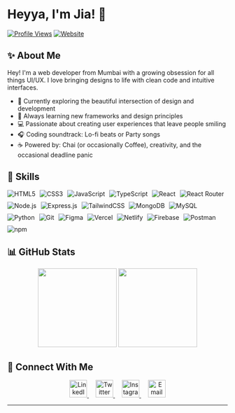 # Heyya, I'm Jia! 👋

[![Profile Views](https://komarev.com/ghpvc/?username=jia2005&color=blueviolet)](https://github.com/jia2005) [![Website](https://img.shields.io/badge/Portfolio-Coming%20Soon-purple)](https://github.com/jia2005)

## ✨ About Me 

Hey! I'm a web developer from Mumbai with a growing obsession for all things UI/UX. I love bringing designs to life with clean code and intuitive interfaces.

- 🎨 Currently exploring the beautiful intersection of design and development
- 🌱 Always learning new frameworks and design principles
- 💻 Passionate about creating user experiences that leave people smiling
- 🎧 Coding soundtrack: Lo-fi beats or Party songs 
- ☕ Powered by: Chai (or occasionally Coffee), creativity, and the occasional deadline panic

## 🚀 Skills

<div style="display: flex; gap: 10px; flex-wrap: wrap;">
  <img src="https://img.shields.io/badge/-HTML5-E34F26?style=for-the-badge&logo=html5&logoColor=white" alt="HTML5"/>
  <img src="https://img.shields.io/badge/-CSS3-1572B6?style=for-the-badge&logo=css3&logoColor=white" alt="CSS3"/>
  <img src="https://img.shields.io/badge/-JavaScript-F7DF1E?style=for-the-badge&logo=javascript&logoColor=black" alt="JavaScript"/>
  <img src="https://img.shields.io/badge/-TypeScript-3178C6?style=for-the-badge&logo=typescript&logoColor=white" alt="TypeScript"/>
  <img src="https://img.shields.io/badge/-React-61DAFB?style=for-the-badge&logo=react&logoColor=black" alt="React"/>
  <img src="https://img.shields.io/badge/-React_Router-CA4245?style=for-the-badge&logo=react-router&logoColor=white" alt="React Router"/>
  <img src="https://img.shields.io/badge/-Node.js-339933?style=for-the-badge&logo=node.js&logoColor=white" alt="Node.js"/>
  <img src="https://img.shields.io/badge/-Express.js-000000?style=for-the-badge&logo=express&logoColor=white" alt="Express.js"/>
  <img src="https://img.shields.io/badge/-TailwindCSS-06B6D4?style=for-the-badge&logo=tailwindcss&logoColor=white" alt="TailwindCSS"/>
  <img src="https://img.shields.io/badge/-MongoDB-47A248?style=for-the-badge&logo=mongodb&logoColor=white" alt="MongoDB"/>
  <img src="https://img.shields.io/badge/-MySQL-4479A1?style=for-the-badge&logo=mysql&logoColor=white" alt="MySQL"/>
  <img src="https://img.shields.io/badge/-Python-3776AB?style=for-the-badge&logo=python&logoColor=white" alt="Python"/>
  <img src="https://img.shields.io/badge/-Git-F05032?style=for-the-badge&logo=git&logoColor=white" alt="Git"/>
  <img src="https://img.shields.io/badge/-Figma-F24E1E?style=for-the-badge&logo=figma&logoColor=white" alt="Figma"/>
  <img src="https://img.shields.io/badge/-Vercel-000000?style=for-the-badge&logo=vercel&logoColor=white" alt="Vercel"/>
  <img src="https://img.shields.io/badge/-Netlify-00C7B7?style=for-the-badge&logo=netlify&logoColor=white" alt="Netlify"/>
  <img src="https://img.shields.io/badge/-Firebase-FFCA28?style=for-the-badge&logo=firebase&logoColor=black" alt="Firebase"/>
  <img src="https://img.shields.io/badge/-Postman-FF6C37?style=for-the-badge&logo=postman&logoColor=white" alt="Postman"/>
  <img src="https://img.shields.io/badge/-npm-CB3837?style=for-the-badge&logo=npm&logoColor=white" alt="npm"/>
</div>

## 📊 GitHub Stats

<div align="center">
  <img height="180em" src="https://github-readme-stats.vercel.app/api?username=jia2005&show_icons=true&theme=material-palenight&include_all_commits=true&count_private=true" />
  <img height="180em" src="https://github-readme-stats.vercel.app/api/top-langs/?username=jia2005&layout=compact&langs_count=7&theme=material-palenight" />
</div>

<!-- [![GitHub activity graph](https://github-readme-activity-graph.vercel.app/graph?username=Jia2005&bg_color=ffffff)](https://github.com/Jia2005) -->

## 🤝 Connect With Me

<p align="center">
  <a href="https://linkedin.com" target="https://www.linkedin.com/in/jia-harisinghani/">
    <img src="https://raw.githubusercontent.com/rahuldkjain/github-profile-readme-generator/master/src/images/icons/Social/linked-in-alt.svg" alt="LinkedIn" height="40" width="40" />
  </a>
  &nbsp;&nbsp;&nbsp;
  <a href="https://twitter.com" target="https://x.com/JiaH2005">
    <img src="https://raw.githubusercontent.com/rahuldkjain/github-profile-readme-generator/master/src/images/icons/Social/twitter.svg" alt="Twitter" height="40" width="40" />
  </a>
  &nbsp;&nbsp;&nbsp;
  <a href="https://instagram.com" target="https://www.instagram.com/jiaaa2005/">
    <img src="https://raw.githubusercontent.com/rahuldkjain/github-profile-readme-generator/master/src/images/icons/Social/instagram.svg" alt="Instagram" height="40" width="40" />
  </a>
  &nbsp;&nbsp;&nbsp;
  <a href="mailto:jia2.harisinghani@gmail.com">
    <img src="https://cdn-icons-png.flaticon.com/512/5968/5968534.png" alt="Email" height="40" width="40" />
  </a>
</p>

---
